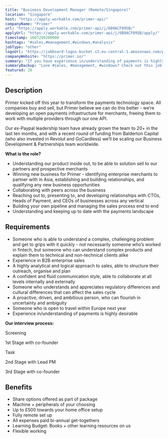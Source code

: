 ```yaml
---
title: "Business Development Manager (Remote/Singapore)"
location: "Singapore"
host: "https://apply.workable.com/primer-api/"
companyName: "Primer"
url: "https://apply.workable.com/primer-api/j/6B9ACF095B/"
applyUrl: "https://apply.workable.com/primer-api/j/6B9ACF095B/apply/"
timestamp: 1607299200000
hashtags: "#sales,#management,#windows,#analysis"
jobType: "other"
logoUrl: "https://jobboard-logos-bucket.s3.eu-central-1.amazonaws.com/primer"
companyWebsite: "https://primer.io/"
summary: "If you have experience in/understanding of payments is highly desirable, Primer is looking for someone with your skillset."
summaryBackup: "Love #sales, #management, #windows? Check out this job post!"
featured: 20
---
```


## Description

Primer kicked off this year to transform the payments technology space. All companies buy and sell, but Primer believe we can do this better - we’re developing an open payments infrastructure for merchants, freeing them to work with multiple providers through our one API.

Our ex-Paypal leadership team have already grown the team to 20+ in the last ten months, and with a recent round of funding from Balderton Capital (who also invested in Revolut and GoCardless) we’ll be scaling our Business Development & Partnerships team worldwide.

**What is the role?**

*   Understanding our product inside out, to be able to solution sell to our partners and prospective merchants
*   Winning new business for Primer - identifying enterprise merchants to partner with in Asia, establishing and building relationships, and qualifying any new business opportunities
*   Collaborating with peers across the business
*   Reaching out to, presenting to, and developing relationships with CTOs, Heads of Payment, and CEOs of businesses across any vertical
*   Building your own pipeline and managing the sales process end to end
*   Understanding and keeping up to date with the payments landscape

## Requirements

*   Someone who is able to understand a complex, challenging problem and get to grips with it quickly - not necessarily someone who’s worked in fintech, but someone who can understand complex products and explain them to technical and non-technical clients alike
*   Experience in B2B enterprise sales
*   A highly analytical and logical approach to sales, able to structure their outreach, organise and plan
*   A confident and fluid communication style, able to collaborate at all levels internally and externally
*   Someone who understands and appreciates regulatory differences and cultural differences that can affect the sales cycle
*   A proactive, driven, and ambitious person, who can flourish in uncertainty and ambiguity
*   Someone who is open to travel within Europe next year
*   Experience in/understanding of payments is highly desirable

**Our interview process:**

Screening

1st Stage with co-founder

Task

2nd Stage with Lead PM

3rd Stage with co-founder

## Benefits

*   Share options offered as part of package
*   Machine + peripherals of your choosing
*   Up to £500 towards your home office setup
*   Fully remote set up
*   All expenses paid bi-annual get-togethers
*   Learning Budget: Books + other learning resources on us
*   Flexible working
